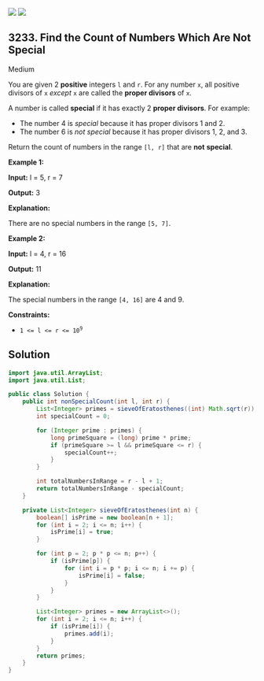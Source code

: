 [![](https://img.shields.io/github/stars/javadev/LeetCode-in-Java?label=Stars&style=flat-square)](https://github.com/javadev/LeetCode-in-Java)
[![](https://img.shields.io/github/forks/javadev/LeetCode-in-Java?label=Fork%20me%20on%20GitHub%20&style=flat-square)](https://github.com/javadev/LeetCode-in-Java/fork)

## 3233\. Find the Count of Numbers Which Are Not Special

Medium

You are given 2 **positive** integers `l` and `r`. For any number `x`, all positive divisors of `x` _except_ `x` are called the **proper divisors** of `x`.

A number is called **special** if it has exactly 2 **proper divisors**. For example:

*   The number 4 is _special_ because it has proper divisors 1 and 2.
*   The number 6 is _not special_ because it has proper divisors 1, 2, and 3.

Return the count of numbers in the range `[l, r]` that are **not** **special**.

**Example 1:**

**Input:** l = 5, r = 7

**Output:** 3

**Explanation:**

There are no special numbers in the range `[5, 7]`.

**Example 2:**

**Input:** l = 4, r = 16

**Output:** 11

**Explanation:**

The special numbers in the range `[4, 16]` are 4 and 9.

**Constraints:**

*   <code>1 <= l <= r <= 10<sup>9</sup></code>

## Solution

```java
import java.util.ArrayList;
import java.util.List;

public class Solution {
    public int nonSpecialCount(int l, int r) {
        List<Integer> primes = sieveOfEratosthenes((int) Math.sqrt(r));
        int specialCount = 0;

        for (Integer prime : primes) {
            long primeSquare = (long) prime * prime;
            if (primeSquare >= l && primeSquare <= r) {
                specialCount++;
            }
        }

        int totalNumbersInRange = r - l + 1;
        return totalNumbersInRange - specialCount;
    }

    private List<Integer> sieveOfEratosthenes(int n) {
        boolean[] isPrime = new boolean[n + 1];
        for (int i = 2; i <= n; i++) {
            isPrime[i] = true;
        }

        for (int p = 2; p * p <= n; p++) {
            if (isPrime[p]) {
                for (int i = p * p; i <= n; i += p) {
                    isPrime[i] = false;
                }
            }
        }

        List<Integer> primes = new ArrayList<>();
        for (int i = 2; i <= n; i++) {
            if (isPrime[i]) {
                primes.add(i);
            }
        }
        return primes;
    }
}
```